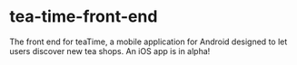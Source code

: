 # tea-time-front-end

The front end for teaTime, a mobile application for Android designed to let users discover new tea shops. An iOS app is in alpha!
